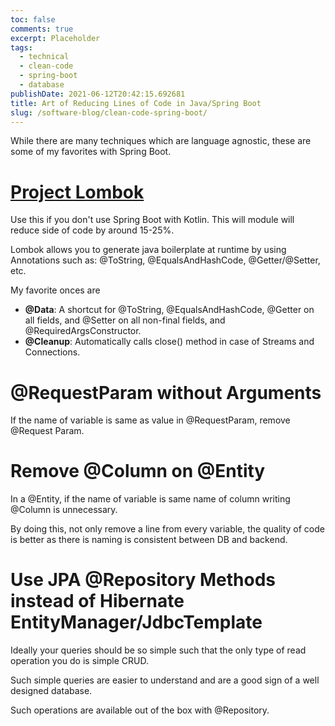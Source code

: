 ```yaml
---
toc: false
comments: true
excerpt: Placeholder
tags:
  - technical
  - clean-code
  - spring-boot
  - database
publishDate: 2021-06-12T20:42:15.692681
title: Art of Reducing Lines of Code in Java/Spring Boot
slug: /software-blog/clean-code-spring-boot/
---
```


While there are many techniques which are language agnostic, these are some of my favorites with Spring Boot.

# [Project Lombok](https://projectlombok.org/features/all)

Use this if you don't use Spring Boot with Kotlin. This will module will reduce side of code by around 15-25%.

Lombok allows you to generate java boilerplate at runtime by using Annotations such as: @ToString, @EqualsAndHashCode, @Getter/@Setter, etc.

My favorite onces are

- **@Data**: A shortcut for @ToString, @EqualsAndHashCode, @Getter on all fields, and @Setter on all non-final fields, and @RequiredArgsConstructor.
- **@Cleanup**: Automatically calls close() method in case of Streams and Connections.

# @RequestParam without Arguments

If the name of variable is same as value in @RequestParam, remove @Request Param.

# Remove @Column on @Entity

In a @Entity, if the name of variable is same name of column writing @Column is unnecessary.

By doing this, not only remove a line from every variable, the quality of code is better as there is naming is consistent between DB and backend.

# Use JPA @Repository Methods instead of Hibernate EntityManager/JdbcTemplate

Ideally your queries should be so simple such that the only type of read operation you do is simple CRUD.

Such simple queries are easier to understand and are a good sign of a well designed database.

Such operations are available out of the box with @Repository.
